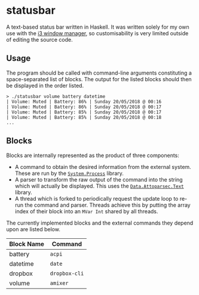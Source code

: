 # statusbar

A text-based status bar written in Haskell. It was written solely for my own use with the [i3 window manager](https://i3wm.org/), so customisability is very limited outside of editing the source code.

## Usage

The program should be called with command-line arguments constituting a space-separated list of blocks. The output for the listed blocks should then be displayed in the order listed.

```
> ./statusbar volume battery datetime
| Volume: Muted | Battery: 86% | Sunday 20/05/2018 @ 00:16
| Volume: Muted | Battery: 86% | Sunday 20/05/2018 @ 00:17
| Volume: Muted | Battery: 85% | Sunday 20/05/2018 @ 00:17
| Volume: Muted | Battery: 85% | Sunday 20/05/2018 @ 00:18
...
```

## Blocks

Blocks are internally represented as the product of three components:

* A command to obtain the desired information from the external system. These are run by the [`System.Process`](https://hackage.haskell.org/package/process) library.
* A parser to transform the raw output of the command into the string which will actually be displayed. This uses the [`Data.Attoparsec.Text`](https://hackage.haskell.org/package/attoparsec) library.
* A thread which is forked to periodically request the update loop to re-run the command and parser. Threads achieve this by putting the array index of their block into an `MVar Int` shared by all threads.

The currently implemented blocks and the external commands they depend upon are listed below.

| Block Name | Command       |
|------------|---------------|
| battery    | `acpi`        |
| datetime   | `date`        |
| dropbox    | `dropbox-cli` |
| volume     | `amixer`      |
